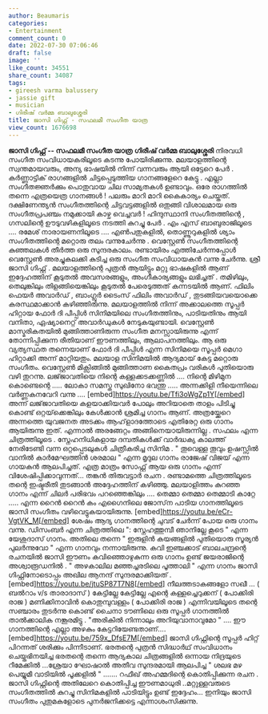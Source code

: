 ```yaml
---
author: Beaumaris
categories:
- Entertainment
comment_count: 0
date: 2022-07-30 07:06:46
draft: false
image: ''
like_count: 34551
share_count: 34087
tags:
- gireesh varma balussery
- jassie gift
- musician
- ഗിരീഷ് വർമ്മ ബാലുശ്ശേരി
title: ജാസി ഗിഫ്റ്റ് - സഫലമീ സംഗീത യാത്ര
view_count: 1676698
---
```


**ജാസി ഗിഫ്റ്റ് -- സഫലമീ സംഗീത യാത്ര** **ഗിരീഷ് വർമ്മ ബാലുശ്ശേരി** നിരവധി സംഗീത സംവിധായകരിലൂടെ കടന്നു പോയിരിക്കുന്നു. മലയാളത്തിന്റെ സ്വന്തമായവരും, അന്യ ഭാഷയിൽ നിന്ന് വന്നവരും ആയി ഒട്ടേറെ പേർ . കർണ്ണാട്ടിക് രാഗങ്ങളിൽ ചിട്ടപ്പെടുത്തിയ ഗാനങ്ങളേറെ കേട്ടു . എല്ലാ സംഗീതജ്ഞർക്കും പൊതുവായ ചില സാമ്യതകൾ ഉണ്ടാവും. ഒരേ രാഗത്തിൽ തന്നെ എത്രയെത്ര ഗാനങ്ങൾ ! പലരും മാറി മാറി കൈകാര്യം ചെയ്തത്. ദക്ഷിണേന്ത്യൻ സംഗീതത്തിന്റെ ചിട്ടവട്ടങ്ങളിൽ ഒതുങ്ങി വിശാലമായ ഒരു സംഗീതപ്രപഞ്ചം നമുക്കായി കാഴ്ച വെച്ചവർ ! ഹിന്ദുസ്ഥാനി സംഗീതത്തിന്റെ , ഗസലിന്റെ ഊടുവഴികളിലൂടെ നടത്തി കുറച്ചു പേർ . എം എസ് ബാബുരാജിലൂടെ .... രമേശ് നാരായണനിലൂടെ .... എൺപതുകളിൽ, തൊണ്ണൂറുകളിൽ ശ്യാം സംഗീതത്തിന്റെ മറ്റൊരു തലം വന്നുചേർന്നു . വെസ്റ്റേൺ സംഗീതത്തിന്റെ കുഞ്ഞലകൾ തീർത്ത ഒരു സുന്ദരകാലം. രണ്ടായിരം എത്തിചേർന്നപ്പോൾ വെസ്റ്റേൺ അരച്ചുകലക്കി കുടിച്ച ഒരു സംഗീത സംവിധായകൻ വന്നു ചേർന്നു. ശ്രീ ജാസി ഗിഫ്റ്റ് . മലയാളത്തിന്റെ പുത്രൻ ആയിട്ടും മറ്റു ഭാഷകളിൽ ആണ് ഇദ്ദേഹത്തിന് കൂടുതൽ അവസരങ്ങളും, അംഗീകാര്യങ്ങളും ലഭിച്ചത് . തമിഴിലും, തെലുങ്കിലും തിളങ്ങിയെങ്കിലും കൂടുതൽ പേരെടുത്തത് കന്നടയിൽ ആണ്. ഫിലിം ഫെയർ അവാർഡ് , ബാംഗ്ലൂർ ടൈംസ് ഫിലിം അവാർഡ് , തുടങ്ങിയവയൊക്കെ കരസ്ഥമാക്കാൻ കഴിഞ്ഞിരുന്നു. മലയാളത്തിൽ നിന്ന് അക്കാലത്തെ സൂപ്പർ ഹിറ്റായ ഫോർ ദി പീപ്പിൾ സിനിമയിലെ സംഗീതത്തിനും, പാടിയതിനും ആയി വനിതാ, ഏഷ്യാനെറ്റ് അവാർഡുകൾ നേടുകയുണ്ടായി. വെസ്റ്റേൺ മാസ്മരികതയിൽ മുങ്ങിത്താണിരുന്ന സംഗീത മനസ്സായിരുന്നു എന്ന് തോന്നിപ്പിക്കുന്ന രീതിയാണ് ഈണത്തിലും, ആലാപനത്തിലും. ആ ഒരു വ്യത്യസ്ഥത തന്നെയാണ് ഫോർ ദി പീപ്പിൾ എന്ന സിനിമയെ സൂപ്പർ മെഗാ ഹിറ്റാക്കി അന്ന് മാറ്റിയതും. മലയാള സിനിമയിൽ ആദ്യമായ് കേട്ട മറ്റൊരു സംഗീതം. വെസ്റ്റേൺ മിക്സിങ്ങിൽ മുങ്ങിത്താണ കൈതപ്രം വരികൾ പുതിയൊരു വഴി തുറന്നു. ലജ്‌ജാവതിയെ നിന്റെ കള്ളക്കടക്കണ്ണിൽ .... നിന്റെ മിഴിമുന കൊണ്ടെന്റെ ..... ലോകാ സമസ്ത സുഖിനോ ഭവന്തു ..... അന്നക്കിളി നീയെന്നിലെ വർണ്ണകനവേറി വന്നു .... [embed]https://youtu.be/Tfi3oWgZp1Y[/embed] അന്ന് ലജ്‌ജാവതിയെ കളയാക്കിയവർ പോലും അറിയാതെ താളം പിടിച്ചു കൊണ്ട് ഒറ്റയ്‌ക്കെങ്കിലും കേൾക്കാൻ ശ്രമിച്ച ഗാനം ആണ്. അത്രയ്ക്കേറെ അന്നത്തെ യുവജനത അടക്കം ആഹ്‌ളാദത്തോടെ എതിരേറ്റ ഒരു ഗാനം ആയിരുന്നു ഇത്. എന്നാൽ അരങ്ങേറ്റം അങ്ങിനെയായിരുന്നില്ല . സഫലം എന്ന ചിത്രത്തിലൂടെ . സ്നേഹനിധികളായ ദമ്പതികൾക്ക് വാർദ്ധക്യ കാലത്ത് നേരിടേണ്ടി വന്ന ഒറ്റപ്പെടലുകൾ ചിത്രീകരിച്ച സിനിമ . " തൂവെള്ള തൂവും ഉഷസ്സിൽ വാനിൽ കാർമേഘത്തിൻ ശരമാല " എന്ന മൃദുല ഗാനം രാജേഷ് വിജയ് എന്ന ഗായകൻ ആലപിച്ചത്. എത്ര മാത്രം സോഫ്റ്റ് ആയ ഒരു ഗാനം എന്ന് വിശേഷിപ്പിക്കാവുന്നത്... തങ്കൻ തിരുവട്ടാർ രചന . രണ്ടാമത്തെ ചിത്രത്തിലൂടെ തന്റെ ഇഷ്ടരീതി തുടങ്ങാൻ അദ്ദേഹത്തിന് കഴിഞ്ഞു. മലയാളിത്തം കുറഞ്ഞ ഗാനം എന്ന് ചിലർ പരിഭവം പറഞ്ഞെങ്കിലും .... തെമ്മാ തെമ്മാ തെമ്മാടി കാറ്റേ ..... എന്ന റൈൻ റൈൻ കം എഗൈനിലെ ജോസ്‌ന പാടിയ ഗാനത്തിലൂടെ ജാസി സംഗീതം വഴിവെട്ടുകയായിരുന്നു. [embed]https://youtu.be/eCr-VgtVK_M[/embed] ശേഷം ആദ്യ ഗാനത്തിന്റെ ചുവട് ചേർന്ന് പോയ ഒരു ഗാനം വന്നു. ഡിസംബർ എന്ന ചിത്രത്തിലെ ": സ്നേഹത്തുമ്പീ ഞാനില്ലേ കൂടെ " എന്ന യേശുദാസ് ഗാനം. അതിലെ തന്നെ " ഇരുളിൻ കയങ്ങളിൽ പുതിയൊരു സൂര്യൻ പുലർന്നുവോ " എന്ന ഗാനവും നന്നായിരുന്നു. കവി ഇഞ്ചക്കാട് ബാലചന്ദ്രന്റെ രചനയിൽ ജാസി ഈണം കവിഞ്ഞൊഴുകുന്ന ഒരു ഗാനം ഉണ്ട് ജയരാജിന്റെ അശ്വാരൂഡനിൽ . " അഴകാലില മഞ്ഞച്ചരടിലെ പൂത്താലി " എന്ന ഗാനം ജാസി ഗിഫ്റ്റിനോടൊപ്പം അഖില ആനന്ദ് സുന്ദരമാക്കിയത് . [embed]https://youtu.be/jtuSP87T7N8[/embed] നീലത്തടാകങ്ങളോ സഖീ ... ( ബൽറാം v/s താരാദാസ് ) കേട്ടില്ലേ കേട്ടില്ലേ എന്റെ കള്ളച്ചെറുക്കന് ( പോക്കിരി രാജ ) മണിക്കിനാവിൻ കൊതുമ്പുവള്ളം ( പോക്കിരി രാജ ) എന്നിവയിലൂടെ തന്റെ സഞ്ചാരം തുടർന്നു കൊണ്ട് ചൈനാ ടൗണിലെ ഒരു സൂപ്പർ ഗാനത്തിൽ താൽക്കാലിക നങ്കൂരമിട്ടു . "അരികിൽ നിന്നാലും അറിയുവാനാവുമോ " .... ഈ ഗാനത്തിന്റെ എല്ലാ അഴകും കേട്ടറിയേണ്ടതാണ്.... [embed]https://youtu.be/759x_DfsE7M[/embed] ജാസി ഗിഫ്റ്റിന്റെ സൂപ്പർ ഹിറ്റ് പിറന്നത് ശരിക്കും പിന്നീടാണ്. ഭരതന്റെ പുത്രൻ സിദ്ധാർഥ് സംവിധാനം ചെയ്തഭിനയിച്ച ഭരതന്റെ തന്നെ ആദ്യകാല ചിത്രങ്ങളിൽ ഒന്നായ നിദ്രയുടെ റീമേക്കിൽ ...ശ്രേയാ ഘോഷാൽ അതീവ സുന്ദരമായി ആലപിച്ച " ശലഭ മഴ പെയ്യുമീ വാടിയിൽ പൂക്കളിൽ " ....... റഫീഖ് അഹമ്മദിന്റെ കൊതിപ്പിക്കുന്ന രചന . ജാസി ഗിഫ്റ്റിന്റെ അതിലേറെ കൊതിപ്പിച്ച ഈണമാധുരി ..മറ്റുള്ളവരുടെ സംഗീതത്തിൽ കുറച്ചു സിനിമകളിൽ പാടിയിട്ടും ഉണ്ട് ഇദ്ദേഹം... ഇനിയും ജാസി സംഗീതം പുതുമകളോടെ പുനർജനിക്കട്ടെ എന്നാശംസിക്കുന്നു.